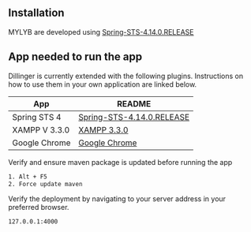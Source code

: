 ## Installation

MYLYB are developed using [Spring-STS-4.14.0.RELEASE](https://spring.io/blog/2022/03/16/spring-tools-4-14-0-released) 

## App needed to run the app

Dillinger is currently extended with the following plugins.
Instructions on how to use them in your own application are linked below.

| App | README |
| ------ | ------ |
| Spring STS 4 | [Spring-STS-4.14.0.RELEASE](https://spring.io/blog/2022/03/16/spring-tools-4-14-0-released)  |
| XAMPP V 3.3.0 | [XAMPP 3.3.0 ](https://www.apachefriends.org/download.html) |
| Google Chrome | [Google Chrome ](https://www.google.com/chrome/) |





Verify and ensure maven package is updated before running the app
```sh
1. Alt + F5
2. Force update maven
```

Verify the deployment by navigating to your server address in
your preferred browser.
```sh
127.0.0.1:4000
```
